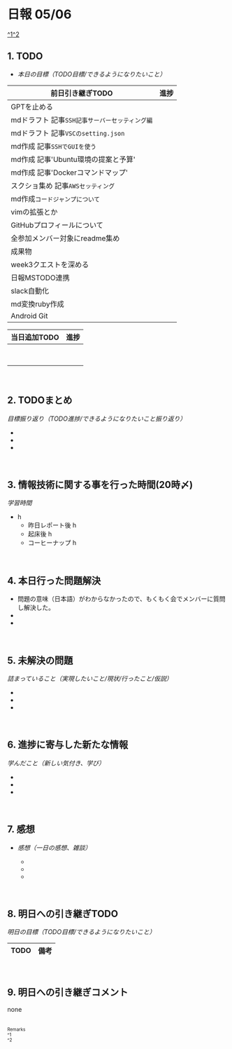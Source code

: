 # 日報 05/06
[^1](#remarks)[^2](#remarks)


## 1. TODO

- *本日の目標（TODO目標/できるようになりたいこと）*

|前日引き継ぎTODO|進捗|
|-|-|
|GPTを止める                                   ||
|mdドラフト 記事`SSH記事サーバーセッティング編`||
|mdドラフト 記事`VSCのsetting.json`            ||
|md作成 記事`SSHでGUIを使う`                   ||
|md作成 記事'Ubuntu環境の提案と予算'           ||
|md作成 記事'Dockerコマンドマップ'             ||
|スクショ集め 記事`AWSセッティング`            ||
|md作成`コードジャンプについて`                ||
|vimの拡張とか                                 ||
|GitHubプロフィールについて                    ||
|全参加メンバー対象にreadme集め                ||
|成果物                                        ||
|week3クエストを深める                         ||
|日報MSTODO連携                                ||
|slack自動化                                   ||
|md変換ruby作成                                ||
|Android Git                                   ||



|当日追加TODO|進捗|
|-|-|
|                                ||
|                                ||
|                                ||
|                                ||
|                                ||
|                                ||
|                                ||
|                                ||


<br>

## 2. TODOまとめ
*目標振り返り（TODO進捗/できるようになりたいこと振り返り）*

  - 
  - 
  - 

<br>


## 3. 情報技術に関する事を行った時間(20時〆)

*学習時間*

  - h
    - 昨日レポート後 h
    - 起床後 h
    - コーヒーナップ h


<br>


## 4. 本日行った問題解決

  - 問題の意味（日本語）がわからなかったので、もくもく会でメンバーに質問し解決した。
  - 
  - 


<br>


## 5. 未解決の問題
*詰まっていること（実現したいこと/現状/行ったこと/仮説）*

  - 
  - 
  - 


<br>


## 6. 進捗に寄与した新たな情報
*学んだこと（新しい気付き、学び）*

  - 
  - 
  - 


<br>

## 7. 感想
- *感想（一日の感想、雑談）*

  - 
  - 
  - 


<br>


## 8. 明日への引き継ぎTODO
*明日の目標（TODO目標/できるようになりたいこと）*

|TODO|備考|
|-|-|

<!-- end -->

<br>


## 9. 明日への引き継ぎコメント

none


<br>


<span id="remarks" style="font-size:x-small">
  Remarks<br>
  ^1 <br>
  ^2 <br>
</span>


<br>

